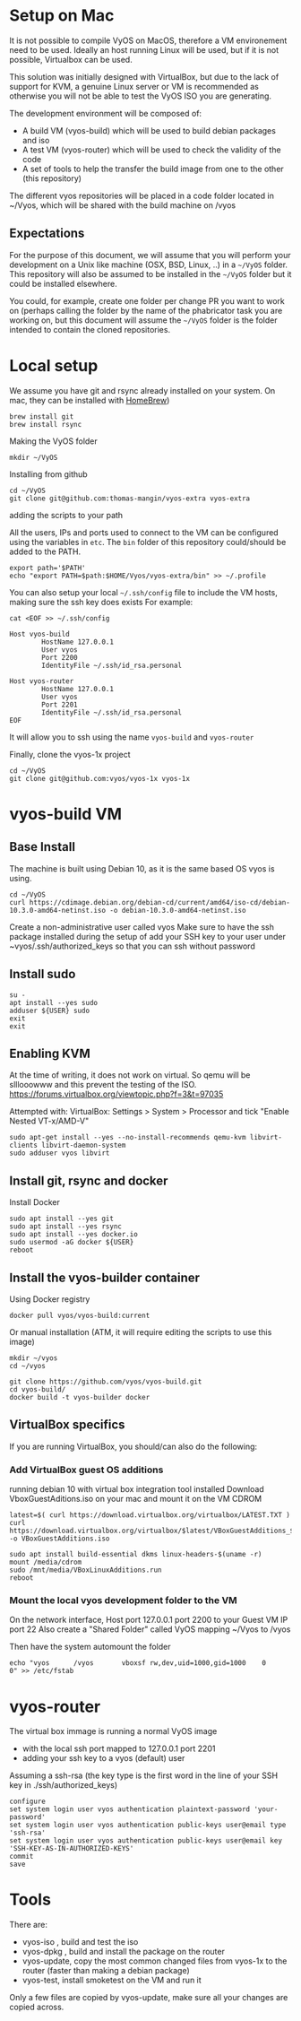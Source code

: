 # Setup on Mac

It is not possible to compile VyOS on MacOS, therefore a VM environement need to be used.
Ideally an host running Linux will be used, but if it is not possible, Virtualbox can be used.

This solution was initially designed with VirtualBox, but due to the lack of support for KVM, a genuine Linux server or VM is recommended as otherwise you will not be able to test the VyOS ISO you are generating.

The development environment will be composed of:
  - A build VM (vyos-build) which will be used to build debian packages and iso
  - A test VM (vyos-router) which will be used to check the validity of the code
  - A set of tools to help the transfer the build image from one to the other (this repository)

The different vyos repositories will be placed in a code folder located in ~/Vyos, which will be shared with the build machine on /vyos

## Expectations

For the purpose of this document, we will assume that you will perform your development on a Unix like machine (OSX, BSD, Linux, ..) in a `~/VyOS` folder. 
This repository will also be assumed to be installed in the `~/VyOS` folder but it could be installed elsewhere.

You could, for example, create one folder per change PR you want to work on (perhaps calling the folder by the name of the phabricator task you are working on, but this document will assume the `~/VyOS` folder is the folder intended to contain the cloned repositories.

# Local setup

We assume you have git and rsync already installed on your system.
On mac, they can be installed with [HomeBrew](https://brew.sh))
```
brew install git
brew install rsync
```

Making the VyOS folder
```
mkdir ~/VyOS
```

Installing from github
```
cd ~/VyOS
git clone git@github.com:thomas-mangin/vyos-extra vyos-extra
```

adding the scripts to your path

All the users, IPs and ports used to connect to the VM can be configured using the variables in `etc`.
The `bin` folder of this repository could/should be added to the PATH.

```
export path='$PATH'
echo "export PATH=$path:$HOME/Vyos/vyos-extra/bin" >> ~/.profile
```

You can also setup your local `~/.ssh/config` file to include the VM hosts, making sure the ssh key does exists
For example:
```
cat <EOF >> ~/.ssh/config

Host vyos-build
        HostName 127.0.0.1
        User vyos
        Port 2200
        IdentityFile ~/.ssh/id_rsa.personal

Host vyos-router
        HostName 127.0.0.1
        User vyos
        Port 2201
        IdentityFile ~/.ssh/id_rsa.personal
EOF
```
It will allow you to ssh using the name `vyos-build` and `vyos-router`

Finally, clone the vyos-1x project
```
cd ~/VyOS
git clone git@github.com:vyos/vyos-1x vyos-1x
```

# vyos-build VM

## Base Install

The machine is built using Debian 10, as it is the same based OS vyos is using.
```
cd ~/VyOS
curl https://cdimage.debian.org/debian-cd/current/amd64/iso-cd/debian-10.3.0-amd64-netinst.iso -o debian-10.3.0-amd64-netinst.iso
```

Create a non-administrative user called vyos
Make sure to have the ssh package installed during the setup of
add your SSH key to your user under ~vyos/.ssh/authorized_keys so that you can ssh without password

## Install sudo

```
su -
apt install --yes sudo
adduser ${USER} sudo
exit
exit
```

## Enabling  KVM

At the time of writing, it does not work on virtual. So qemu will be slllooowww and this prevent the testing of the ISO.
https://forums.virtualbox.org/viewtopic.php?f=3&t=97035

Attempted with:
VirtualBox: Settings > System > Processor and tick "Enable Nested VT-x/AMD-V"

```
sudo apt-get install --yes --no-install-recommends qemu-kvm libvirt-clients libvirt-daemon-system
sudo adduser vyos libvirt
```

## Install git, rsync and docker

Install Docker
```
sudo apt install --yes git
sudo apt install --yes rsync
sudo apt install --yes docker.io
sudo usermod -aG docker ${USER}
reboot
```

## Install the vyos-builder container

Using Docker registry
```
docker pull vyos/vyos-build:current
```

Or manual installation (ATM, it will require editing the scripts to use this image)
```
mkdir ~/vyos
cd ~/vyos

git clone https://github.com/vyos/vyos-build.git
cd vyos-build/
docker build -t vyos-builder docker
```

## VirtualBox specifics

If you are running VirtualBox, you should/can also do the following:

### Add VirtualBox guest OS additions

running debian 10 with virtual box integration tool installed
Download VboxGuestAditions.iso on your mac and mount it on the VM CDROM
```
latest=$( curl https://download.virtualbox.org/virtualbox/LATEST.TXT )
curl https://download.virtualbox.org/virtualbox/$latest/VBoxGuestAdditions_$latest.iso -o VBoxGuestAdditions.iso
```

```
sudo apt install build-essential dkms linux-headers-$(uname -r)
mount /media/cdrom
sudo /mnt/media/VBoxLinuxAdditions.run
reboot
```

### Mount the local vyos development folder to the VM

On the network interface, Host port 127.0.0.1 port 2200 to your Guest VM IP port 22
Also create a "Shared Folder" called VyOS mapping ~/Vyos to /vyos

Then have the system automount the folder
```
echo "vyos		/vyos		vboxsf rw,dev,uid=1000,gid=1000    0       0" >> /etc/fstab
```


# vyos-router

The virtual box immage is running a normal VyOS image 
 * with the local ssh port mapped to 127.0.0.1 port 2201
 * adding your ssh key to a vyos (default) user

Assuming a ssh-rsa (the key type is the first word in the line of your SSH key in ./ssh/authorized_keys)

```
configure
set system login user vyos authentication plaintext-password 'your-password'
set system login user vyos authentication public-keys user@email type 'ssh-rsa'
set system login user vyos authentication public-keys user@email key 'SSH-KEY-AS-IN-AUTHORIZED-KEYS'
commit
save
```

# Tools

There are:
 * vyos-iso <repo-name>, build and test the iso
 * vyos-dpkg <repo-name>, build and install the package on the router
 * vyos-update, copy the most common changed files from vyos-1x to the router (faster than making a debian package)
 * vyos-test, install smoketest on the VM and run it

Only a few files are copied by vyos-update, make sure all your changes are copied across.
